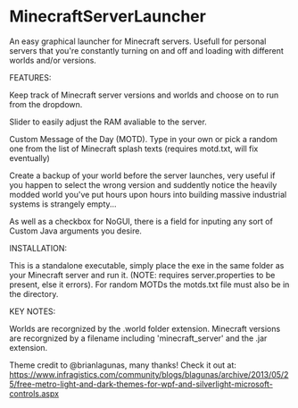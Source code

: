 # MinecraftServerLauncher
An easy graphical launcher for Minecraft servers.
Usefull for personal servers that you're constantly turning on and off and loading with different worlds and/or versions.


FEATURES:

Keep track of Minecraft server versions and worlds and choose on to run from the dropdown.

Slider to easily adjust the RAM avaliable to the server.

Custom Message of the Day (MOTD). Type in your own or pick a random one from the list of Minecraft splash texts (requires motd.txt, will fix eventually)

Create a backup of your world before the server launches, very useful if you happen to select the wrong version and suddently notice the heavily modded world you've put hours upon hours into building massive industrial systems is strangely empty...

As well as a checkbox for NoGUI, there is a field for inputing any sort of Custom Java arguments you desire.


INSTALLATION:

This is a standalone executable, simply place the exe in the same folder as your Minecraft server and run it. (NOTE: requires server.properties to be present, else it errors). For random MOTDs the motds.txt file must also be in the directory.


KEY NOTES:

Worlds are recorgnized by the .world folder extension.
Minecraft versions are recorgnized by a filename including 'minecraft_server' and the .jar extension. 


Theme credit to @brianlagunas, many thanks!
Check it out at: https://www.infragistics.com/community/blogs/blagunas/archive/2013/05/25/free-metro-light-and-dark-themes-for-wpf-and-silverlight-microsoft-controls.aspx
